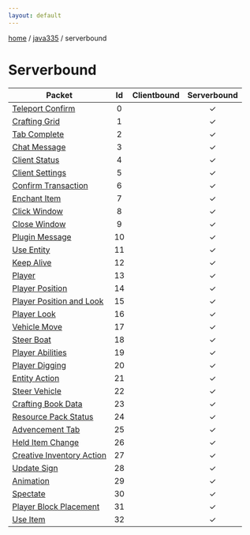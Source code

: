 ```yaml
---
layout: default
---
```


[home](/)  /  [java335](/protocol/java335)  /  serverbound

# Serverbound

Packet | Id | Clientbound | Serverbound
---|:---:|:---:|:---:
[Teleport Confirm](serverboundteleport-confirm) | 0 |   | ✓
[Crafting Grid](serverboundcrafting-grid) | 1 |   | ✓
[Tab Complete](serverboundtab-complete) | 2 |   | ✓
[Chat Message](serverboundchat-message) | 3 |   | ✓
[Client Status](serverboundclient-status) | 4 |   | ✓
[Client Settings](serverboundclient-settings) | 5 |   | ✓
[Confirm Transaction](serverboundconfirm-transaction) | 6 |   | ✓
[Enchant Item](serverboundenchant-item) | 7 |   | ✓
[Click Window](serverboundclick-window) | 8 |   | ✓
[Close Window](serverboundclose-window) | 9 |   | ✓
[Plugin Message](serverboundplugin-message) | 10 |   | ✓
[Use Entity](serverbounduse-entity) | 11 |   | ✓
[Keep Alive](serverboundkeep-alive) | 12 |   | ✓
[Player](serverboundplayer) | 13 |   | ✓
[Player Position](serverboundplayer-position) | 14 |   | ✓
[Player Position and Look](serverboundplayer-position-and-look) | 15 |   | ✓
[Player Look](serverboundplayer-look) | 16 |   | ✓
[Vehicle Move](serverboundvehicle-move) | 17 |   | ✓
[Steer Boat](serverboundsteer-boat) | 18 |   | ✓
[Player Abilities](serverboundplayer-abilities) | 19 |   | ✓
[Player Digging](serverboundplayer-digging) | 20 |   | ✓
[Entity Action](serverboundentity-action) | 21 |   | ✓
[Steer Vehicle](serverboundsteer-vehicle) | 22 |   | ✓
[Crafting Book Data](serverboundcrafting-book-data) | 23 |   | ✓
[Resource Pack Status](serverboundresource-pack-status) | 24 |   | ✓
[Advencement Tab](serverboundadvencement-tab) | 25 |   | ✓
[Held Item Change](serverboundheld-item-change) | 26 |   | ✓
[Creative Inventory Action](serverboundcreative-inventory-action) | 27 |   | ✓
[Update Sign](serverboundupdate-sign) | 28 |   | ✓
[Animation](serverboundanimation) | 29 |   | ✓
[Spectate](serverboundspectate) | 30 |   | ✓
[Player Block Placement](serverboundplayer-block-placement) | 31 |   | ✓
[Use Item](serverbounduse-item) | 32 |   | ✓

